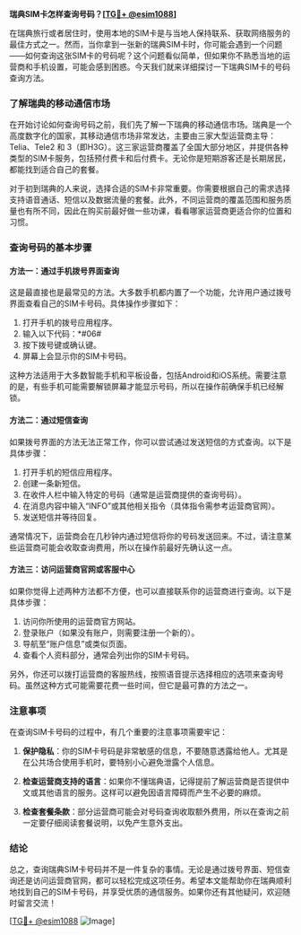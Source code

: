 **瑞典SIM卡怎样查询号码？[[TG💪+ @esim1088](https://t.me/s/esim1088)]**

在瑞典旅行或者居住时，使用本地的SIM卡是与当地人保持联系、获取网络服务的最佳方式之一。然而，当你拿到一张新的瑞典SIM卡时，你可能会遇到一个问题——如何查询这张SIM卡的号码呢？这个问题看似简单，但如果你不熟悉当地的运营商和手机设置，可能会感到困惑。今天我们就来详细探讨一下瑞典SIM卡的号码查询方法。

### 了解瑞典的移动通信市场

在开始讨论如何查询号码之前，我们先了解一下瑞典的移动通信市场。瑞典是一个高度数字化的国家，其移动通信市场非常发达，主要由三家大型运营商主导：Telia、Tele2 和 3（即H3G）。这三家运营商覆盖了全国大部分地区，并提供各种类型的SIM卡服务，包括预付费卡和后付费卡。无论你是短期游客还是长期居民，都能找到适合自己的套餐。

对于初到瑞典的人来说，选择合适的SIM卡非常重要。你需要根据自己的需求选择支持语音通话、短信以及数据流量的套餐。此外，不同运营商的覆盖范围和服务质量也有所不同，因此在购买前最好做一些功课，看看哪家运营商更适合你的位置和习惯。

### 查询号码的基本步骤

#### 方法一：通过手机拨号界面查询

这是最直接也是最常见的方法。大多数手机都内置了一个功能，允许用户通过拨号界面查看自己的SIM卡号码。具体操作步骤如下：

1. 打开手机的拨号应用程序。
2. 输入以下代码：*#06#
3. 按下拨号键或确认键。
4. 屏幕上会显示你的SIM卡号码。

这种方法适用于大多数智能手机和平板设备，包括Android和iOS系统。需要注意的是，有些手机可能需要解锁屏幕才能显示号码，所以在操作前确保手机已经解锁。

#### 方法二：通过短信查询

如果拨号界面的方法无法正常工作，你可以尝试通过发送短信的方式查询。以下是具体步骤：

1. 打开手机的短信应用程序。
2. 创建一条新短信。
3. 在收件人栏中输入特定的号码（通常是运营商提供的查询号码）。
4. 在消息内容中输入“INFO”或其他相关指令（具体指令需参考运营商官网）。
5. 发送短信并等待回复。

通常情况下，运营商会在几秒钟内通过短信将你的号码发送回来。不过，请注意某些运营商可能会收取查询费用，所以在操作前最好先确认这一点。

#### 方法三：访问运营商官网或客服中心

如果你觉得上述两种方法都不方便，也可以直接联系你的运营商进行查询。以下是具体步骤：

1. 访问你所使用的运营商官方网站。
2. 登录账户（如果没有账户，则需要注册一个新的）。
3. 导航至“账户信息”或类似页面。
4. 查看个人资料部分，通常会列出你的SIM卡号码。

另外，你还可以拨打运营商的客服热线，按照语音提示选择相应的选项来查询号码。虽然这种方式可能需要花费一些时间，但它是最可靠的方法之一。

### 注意事项

在查询SIM卡号码的过程中，有几个重要的注意事项需要牢记：

1. **保护隐私**：你的SIM卡号码是非常敏感的信息，不要随意透露给他人。尤其是在公共场合使用手机时，要特别小心避免泄露个人信息。
   
2. **检查运营商支持的语言**：如果你不懂瑞典语，记得提前了解运营商是否提供中文或其他语言的服务。这样可以避免因语言障碍而产生不必要的麻烦。

3. **检查套餐条款**：部分运营商可能会对号码查询收取额外费用，所以在查询之前一定要仔细阅读套餐说明，以免产生意外支出。

### 结论

总之，查询瑞典SIM卡号码并不是一件复杂的事情。无论是通过拨号界面、短信查询还是访问运营商官网，都可以轻松完成这项任务。希望本文能帮助你在瑞典顺利地找到自己的SIM卡号码，并享受优质的通信服务。如果你还有其他疑问，欢迎随时留言交流！

[[TG💪+ @esim1088](https://t.me/s/esim1088) ![Image](https://i.postimg.cc/4NQfJmqS/Snipaste-2025-05-13-00-14-12.png)]
